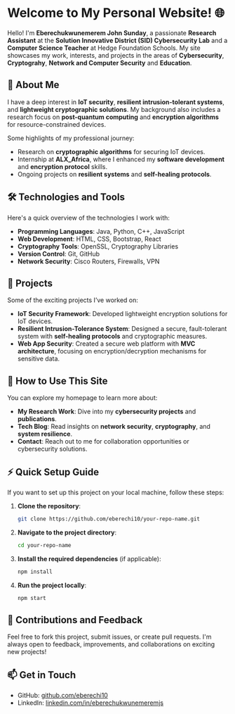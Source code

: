 # Welcome to My Personal Website! 🌐

Hello! I'm **Eberechukwunemerem John Sunday**, a passionate **Research Assistant** at the **Solution Innovative District (SID) Cybersecurity Lab** and a **Computer Science Teacher** at Hedge Foundation Schools. My site showcases my work, interests, and projects in the areas of **Cybersecurity**, **Cryptograhy**, **Network and Computer Security** and **Education**.

## 🌟 About Me

I have a deep interest in **IoT security**, **resilient intrusion-tolerant systems**, and **lightweight cryptographic solutions**. My background also includes a research focus on **post-quantum computing** and **encryption algorithms** for resource-constrained devices.

Some highlights of my professional journey:
- Research on **cryptographic algorithms** for securing IoT devices.
- Internship at **ALX_Africa**, where I enhanced my **software development** and **encryption protocol** skills.
- Ongoing projects on **resilient systems** and **self-healing protocols**.

## 🛠️ Technologies and Tools

Here's a quick overview of the technologies I work with:

- **Programming Languages**: Java, Python, C++, JavaScript
- **Web Development**: HTML, CSS, Bootstrap, React
- **Cryptography Tools**: OpenSSL, Cryptography Libraries
- **Version Control**: Git, GitHub
- **Network Security**: Cisco Routers, Firewalls, VPN

## 🚀 Projects

Some of the exciting projects I’ve worked on:
- **IoT Security Framework**: Developed lightweight encryption solutions for IoT devices.
- **Resilient Intrusion-Tolerance System**: Designed a secure, fault-tolerant system with **self-healing protocols** and cryptographic measures.
- **Web App Security**: Created a secure web platform with **MVC architecture**, focusing on encryption/decryption mechanisms for sensitive data.

## 📂 How to Use This Site

You can explore my homepage to learn more about:
- **My Research Work**: Dive into my **cybersecurity projects** and **publications**.
- **Tech Blog**: Read insights on **network security**, **cryptography**, and **system resilience**.
- **Contact**: Reach out to me for collaboration opportunities or cybersecurity solutions.

## ⚡ Quick Setup Guide

If you want to set up this project on your local machine, follow these steps:

1. **Clone the repository**:
   ```bash
   git clone https://github.com/eberechi10/your-repo-name.git
   ```

2. **Navigate to the project directory**:
   ```bash
   cd your-repo-name
   ```

3. **Install the required dependencies** (if applicable):
   ```bash
   npm install
   ```

4. **Run the project locally**:
   ```bash
   npm start
   ```

## 🤝 Contributions and Feedback

Feel free to fork this project, submit issues, or create pull requests. I'm always open to feedback, improvements, and collaborations on exciting new projects!

## 📫 Get in Touch

- GitHub: [github.com/eberechi10](https://github.com/eberechi10)
- LinkedIn: [linkedin.com/in/eberechukwunemeremjs](https://linkedin.com/in/eberechukwunemeremjs)

